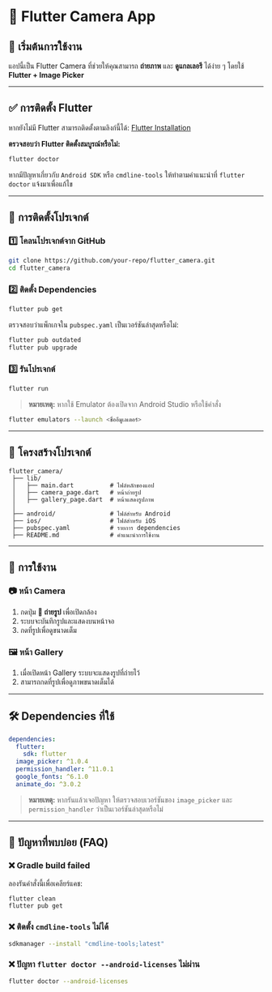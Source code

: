 # 📸 Flutter Camera App

## 🚀 เริ่มต้นการใช้งาน
แอปนี้เป็น Flutter Camera ที่ช่วยให้คุณสามารถ **ถ่ายภาพ** และ **ดูแกลเลอรี** ได้ง่าย ๆ โดยใช้ **Flutter + Image Picker**

---

## ✅ **การติดตั้ง Flutter**
หากยังไม่มี Flutter สามารถติดตั้งตามลิงก์นี้ได้: [Flutter Installation](https://flutter.dev/docs/get-started/install)

**ตรวจสอบว่า Flutter ติดตั้งสมบูรณ์หรือไม่:**
```sh
flutter doctor
```
หากมีปัญหาเกี่ยวกับ `Android SDK` หรือ `cmdline-tools` ให้ทำตามคำแนะนำที่ `flutter doctor` แจ้งมาเพื่อแก้ไข

---

## 🔧 **การติดตั้งโปรเจกต์**
### **1️⃣ โคลนโปรเจกต์จาก GitHub**
```sh
git clone https://github.com/your-repo/flutter_camera.git
cd flutter_camera
```

### **2️⃣ ติดตั้ง Dependencies**
```sh
flutter pub get
```
ตรวจสอบว่าแพ็กเกจใน `pubspec.yaml` เป็นเวอร์ชันล่าสุดหรือไม่:
```sh
flutter pub outdated
flutter pub upgrade
```

### **3️⃣ รันโปรเจกต์**
```sh
flutter run
```
> **หมายเหตุ:** หากใช้ Emulator ต้องเปิดจาก Android Studio หรือใช้คำสั่ง
```sh
flutter emulators --launch <ชื่ออีมูเลเตอร์>
```

---

## 📂 **โครงสร้างโปรเจกต์**
```
flutter_camera/
 ├── lib/
 │   ├── main.dart          # ไฟล์หลักของแอป
 │   ├── camera_page.dart   # หน้าถ่ายรูป
 │   ├── gallery_page.dart  # หน้าแสดงรูปภาพ
 │
 ├── android/               # ไฟล์สำหรับ Android
 ├── ios/                   # ไฟล์สำหรับ iOS
 ├── pubspec.yaml           # รายการ dependencies
 ├── README.md              # คำแนะนำการใช้งาน
```

---

## 📌 **การใช้งาน**
### 📷 **หน้า Camera**
1. กดปุ่ม **📸 ถ่ายรูป** เพื่อเปิดกล้อง
2. ระบบจะบันทึกรูปและแสดงบนหน้าจอ
3. กดที่รูปเพื่อดูขนาดเต็ม

### 🖼 **หน้า Gallery**
1. เมื่อเปิดหน้า Gallery ระบบจะแสดงรูปที่ถ่ายไว้
2. สามารถกดที่รูปเพื่อดูภาพขนาดเต็มได้

---

## 🛠 **Dependencies ที่ใช้**
```yaml
dependencies:
  flutter:
    sdk: flutter
  image_picker: ^1.0.4
  permission_handler: ^11.0.1
  google_fonts: ^6.1.0
  animate_do: ^3.0.2
```
> **หมายเหตุ:** หากรันแล้วเจอปัญหา ให้ตรวจสอบเวอร์ชันของ `image_picker` และ `permission_handler` ว่าเป็นเวอร์ชันล่าสุดหรือไม่

---

## 🎯 **ปัญหาที่พบบ่อย (FAQ)**
### ❌ **Gradle build failed**
ลองรันคำสั่งนี้เพื่อเคลียร์แคช:
```sh
flutter clean
flutter pub get
```

### ❌ **ติดตั้ง `cmdline-tools` ไม่ได้**
```sh
sdkmanager --install "cmdline-tools;latest"
```

### ❌ **ปัญหา `flutter doctor --android-licenses` ไม่ผ่าน**
```sh
flutter doctor --android-licenses
```
